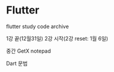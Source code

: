 Flutter
===

flutter study code archive


1강 끝(12월31일)
2강 시작(2강 reset: 1월 6일)

중간 GetX notepad

Dart 문법
